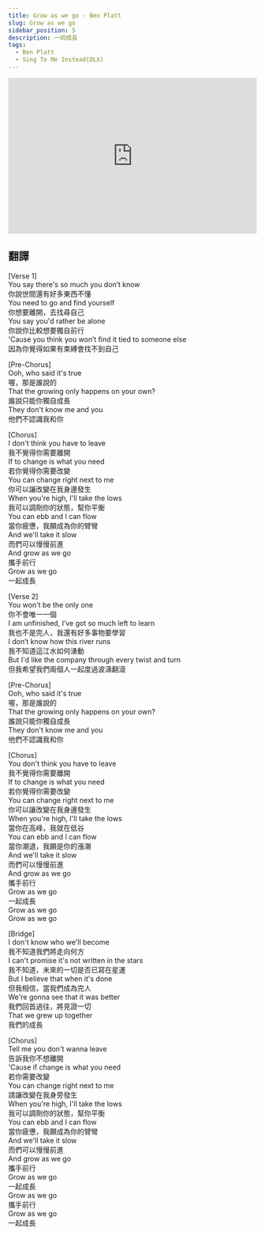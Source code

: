```yaml
---
title: Grow as we go - Ben Platt
slug: Grow as we go
sidebar_position: 5
description: 一同成長
tags:
  - Ben Platt
  - Sing To Me Instead(DLX)
---
```

  
<iframe width="100%" height="315" src="https://www.youtube.com/embed/aDeNQNtW1f8" title="YouTube video player" frameborder="0" allow="accelerometer; autoplay; clipboard-write; encrypted-media; gyroscope; picture-in-picture; web-share" allowfullscreen></iframe>


## 翻譯
[Verse 1]  
You say there's so much you don’t know  
你說世間還有好多東西不懂  
You need to go and find yourself  
你想要離開，去找尋自己  
You say you'd rather be alone  
你說你比較想要獨自前行  
'Cause you think you won’t find it tied to someone else  
因為你覺得如果有束縛會找不到自己  
  
[Pre-Chorus]  
Ooh, who said it's true  
喔，那是誰說的  
That the growing only happens on your own?  
誰說只能你獨自成長  
They don't know me and you  
他們不認識我和你  
  
[Chorus]  
I don't think you have to leave  
我不覺得你需要離開  
If to change is what you need  
若你覺得你需要改變  
You can change right next to me  
你可以讓改變在我身邊發生  
When you're high, I'll take the lows  
我可以調劑你的狀態，幫你平衡  
You can ebb and I can flow  
當你疲憊，我願成為你的臂彎  
And we'll take it slow  
而們可以慢慢前進  
And grow as we go  
攜手前行  
Grow as we go  
一起成長  
  
[Verse 2]  
You won't be the only one  
你不會唯一一個  
I am unfinished, I’ve got so much left to learn  
我也不是完人，我還有好多事物要學習  
I don’t know how this river runs  
我不知道這江水如何湧動  
But I'd like the company through every twist and turn  
但我希望我們兩個人一起度過波濤翻滾  
  
[Pre-Chorus]  
Ooh, who said it's true  
喔，那是誰說的  
That the growing only happens on your own?  
誰說只能你獨自成長  
They don't know me and you  
他們不認識我和你  
  
[Chorus]  
You don't think you have to leave  
我不覺得你需要離開  
If to change is what you need  
若你覺得你需要改變  
You can change right next to me  
你可以讓改變在我身邊發生  
When you're high, I'll take the lows  
當你在高峰，我就在低谷  
You can ebb and I can flow  
當你潮退，我願是你的漲潮  
And we'll take it slow  
而們可以慢慢前進  
And grow as we go  
攜手前行  
Grow as we go  
一起成長  
Grow as we go  
Grow as we go  
  
[Bridge]  
I don't know who we'll become  
我不知道我們將走向何方  
I can't promise it's not written in the stars  
我不知道，未來的一切是否已寫在星運  
But I believe that when it's done  
但我相信，當我們成為完人  
We're gonna see that it was better  
我們回首過往，將見證一切  
That we grew up together  
我們的成長  
  
[Chorus]  
Tell me you don't wanna leave  
告訴我你不想離開  
'Cause if change is what you need  
若你需要改變  
You can change right next to me  
請讓改變在我身旁發生  
When you're high, I'll take the lows  
我可以調劑你的狀態，幫你平衡  
You can ebb and I can flow  
當你疲憊，我願成為你的臂彎  
And we'll take it slow  
而們可以慢慢前進  
And grow as we go  
攜手前行  
Grow as we go  
一起成長  
Grow as we go  
攜手前行  
Grow as we go  
一起成長  

